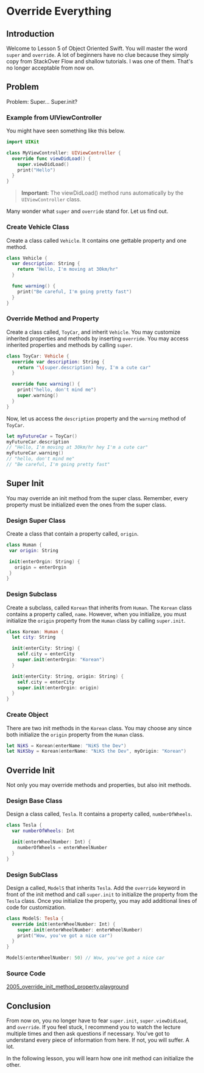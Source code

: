 # Override Everything

## Introduction
Welcome to Lesson 5 of Object Oriented Swift. You will master the word `super` and `override`. A lot of beginners  have no clue because they simply copy from StackOver Flow and shallow tutorials. I was one of them. That's no longer acceptable from now on.

## Problem
Problem: Super... Super.init?

### Example from UIViewController
You might have seen something like this below.

```swift
import UIKit

class MyViewController: UIViewController {
  override func viewDidLoad() {
    super.viewDidLoad()
    print("Hello")
  }
}
```

> **Important:** The viewDidLoad() method runs automatically by the `UIViewController` class.

Many wonder what `super` and `override` stand for. Let us find out.

### Create Vehicle Class
Create a class called `Vehicle`. It contains one gettable property and one method.

```swift
class Vehicle {
  var description: String {
    return "Hello, I'm moving at 30km/hr"
  }

  func warning() {
    print("Be careful, I'm going pretty fast")
  }
}
```

### Override Method and Property
Create a class called, `ToyCar`, and inherit `Vehicle`. You may customize inherited properties and methods by inserting `override`.  You may access inherited properties and methods by calling `super`.

```swift
class ToyCar: Vehicle {
  override var description: String {
    return "\(super.description) hey, I'm a cute car"
  }

  override func warning() {
    print("hello, don't mind me")
    super.warning()
  }
}
```

Now, let us access the `description` property and the `warning` method of `ToyCar`.

```swift
let myFutureCar = ToyCar()
myFutureCar.description
// "Hello, I'm moving at 30km/hr hey I'm a cute car"
myFutureCar.warning()
// "hello, don't mind me"
// "Be careful, I'm going pretty fast"
```

## Super Init
You may override an init method from the super class. Remember, every property must be initialized even the ones from the super class.

### Design Super Class
Create a class that contain a property called, `origin`.

```swift
class Human {
 var origin: String

 init(enterOrgin: String) {
   origin = enterOrgin
 }
}
```

### Design Subclass
Create a subclass, called `Korean` that inherits from `Human`. The `Korean` class contains a property called, `name`.  However, when you initialize, you must initialize the `origin` property from the `Human` class by calling `super.init`.

```swift
class Korean: Human {
  let city: String

  init(enterCity: String) {
    self.city = enterCity
    super.init(enterOrgin: "Korean")
  }

  init(enterCity: String, origin: String) {
    self.city = enterCity
    super.init(enterOrgin: origin)
  }
}
```
### Create Object
There are two init methods in the `Korean` class. You may choose any since both initialize the `origin` property from the `Human` class.

```swift
let NiKS = Korean(enterName: "NiKS the Dev")
let NiKSby = Korean(enterName: "NiKS the Dev", myOrigin: "Korean")
```

## Override Init
Not only you may override methods and properties, but also init methods.

### Design Base Class
Design a class called, `Tesla`. It contains a property called, `numberOfWheels`.

```swift
class Tesla {
  var numberOfWheels: Int

  init(enterWheelNumber: Int) {
    numberOfWheels = enterWheelNumber
  }
}
```

### Design SubClass
Design a called, `ModelS` that inherits `Tesla`. Add the `override` keyword in front of the init method and call `super.init` to initialize the property from the `Tesla` class. Once you initialize the property, you may add additional lines of code for customization.

```swift
class ModelS: Tesla {
  override init(enterWheelNumber: Int) {
    super.init(enterWheelNumber: enterWheelNumber)
    print("Wow, you've got a nice car")
  }
}

ModelS(enterWheelNumber: 50) // Wow, you've got a nice car
```

### Source Code
[2005_override_init_method_property.playground](https://www.dropbox.com/sh/an56n4r1ic09dvq/AABTZOHVgf_-rEt7fPoOl72Ba?dl=0)


## Conclusion
From now on, you no longer have to fear `super.init`, `super.viewDidLoad`, and `override`. If you feel stuck, I recommend you to watch the lecture multiple times and then ask questions if necessary. You've got to understand every piece of information from here. If not, you will suffer. A lot.

In the following lesson, you will learn how one init method can initialize the other.